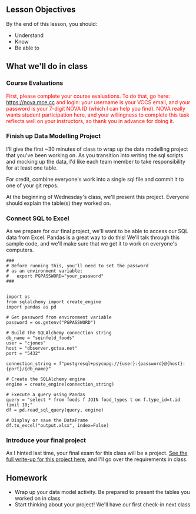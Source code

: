 <!--
Instructor notes: 
-->
## Lesson Objectives
By the end of this lesson, you should:
- Understand
- Know
- Be able to

## What we'll do in class

### Course Evaluations
<p style="color: red;">
First, please complete your course evaluations. To do that, go here:
<a href="https://nova.mce.cc">https://nova.mce.cc</a> and login: your username is your VCCS email, and your password is your 7-digit NOVA ID (which I can help you find).
NOVA really wants student participation here, and
your willingness to complete this task reflects well on your instructors, so
thank you in advance for doing it.
</p>

### Finish up Data Modelling Project
I'll give the first ~30 minutes of class to wrap up the data modelling project that you've been working on. As you transition into writing the sql scripts and mocking up the data, I'd like each team member to take responsibility for at least one table.

For credit, combine everyone's work into a single sql file and commit it to one of your git repos.

At the beginning of Wednesday's class, we'll present this project. Everyone should explain the table(s) they worked on.


### Connect SQL to Excel

As we prepare for our final project, we'll want to be able to access our SQL data from Excel. Pandas is a great way to do this! We'll talk through this sample code, and we'll make sure that we get it to work on everyone's computers.


```
###
# Before running this, you'll need to set the password
# as an environment variable:
#   export PGPASSWORD="your_password"
###


import os
from sqlalchemy import create_engine
import pandas as pd

# Get password from environment variable
password = os.getenv("PGPASSWORD")

# Build the SQLAlchemy connection string
db_name = "seinfeld_foods"
user = "cjones"
host = "dbserver.gctaa.net"
port = "5432"

connection_string = f"postgresql+psycopg://{user}:{password}@{host}:{port}/{db_name}"

# Create the SQLAlchemy engine
engine = create_engine(connection_string)

# Execute a query using Pandas
query = "select * from foods f JOIN food_types t on f.type_id=t.id limit 10;"
df = pd.read_sql_query(query, engine)

# Display or save the DataFrame
df.to_excel("output.xlsx", index=False)
```

### Introduce your final project

As I hinted last time, your final exam for this class will be a project. [See the full write-up for this project here](https://ict.gctaa.net/sections/db/projects/project.html?id=02final), and I'll go over the requirements in class.

## Homework
- Wrap up your data model activity. Be prepared to present the tables you worked on in class
- Start thinking about your project! We'll have our first check-in next class